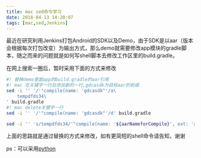 ```yaml
---
title: mac sed命令学习
date: 2018-04-13 14:20:07
tags: [mac,sed,Jenkins]
---
```


最近在研究利用Jenkins打包Android的SDK以及Demo，由于SDK是以aar（版本会根据每次打包改变）为输出方式，那么demo就需要修改app模块的gradle脚本，随之而来的问题就是如何写shell脚本去修改工作区里的build.gradle。

在网上搜索一圈后，暂时采用下面的方式来修改

```bash
#! 替换demo里面app的build.gradle的aar引用
#! mac 在关键字一行后添加新的一行,gdcasdk为目标aar的前缀
sed -i '' '/'"compile(name: 'gdcasdk"'/a\
	tempdfds34\
' build.gradle
#! mac delete关键字一行
sed -i '' '/'"compile(name: 'gdcasdk"'/d' build.gradle

sed -i '' 's/tempdfds34/'"compile(name: '${aarNameforCompile}', ext: 'aar')"'/g' build.gradle
```

上面的思路就是通过替换的方式来修改，如有更简短的shell命令请告知，谢谢

ps：可以采用[python](https://dltech21.github.io/2018/04/26/Jenkins-python%E6%AD%A3%E5%88%99%E4%BF%AE%E6%94%B9%E5%86%85%E5%AE%B9/)